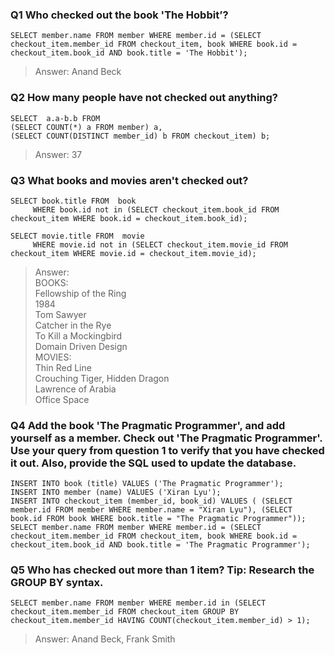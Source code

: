 ### Q1 Who checked out the book 'The Hobbit’?
```
SELECT member.name FROM member WHERE member.id = (SELECT checkout_item.member_id FROM checkout_item, book WHERE book.id = checkout_item.book_id AND book.title = 'The Hobbit');
```
> Answer: Anand Beck


### Q2 How many people have not checked out anything?
```
SELECT  a.a-b.b FROM
(SELECT COUNT(*) a FROM member) a,
(SELECT COUNT(DISTINCT member_id) b FROM checkout_item) b;
```
> Answer: 37


### Q3 What books and movies aren't checked out?
```
SELECT book.title FROM  book
     WHERE book.id not in (SELECT checkout_item.book_id FROM checkout_item WHERE book.id = checkout_item.book_id);

SELECT movie.title FROM  movie
     WHERE movie.id not in (SELECT checkout_item.movie_id FROM checkout_item WHERE movie.id = checkout_item.movie_id);
```
> Answer: <br>
> BOOKS: <br>
Fellowship of the Ring<br>
1984<br>
Tom Sawyer<br>
Catcher in the Rye<br>
To Kill a Mockingbird<br>
Domain Driven Design<br>
> MOVIES: <br>
Thin Red Line<br>
Crouching Tiger, Hidden Dragon <br>
Lawrence of Arabia<br>
Office Space<br>

### Q4 Add the book 'The Pragmatic Programmer', and add yourself as a member. Check out 'The Pragmatic Programmer'. Use your query from question 1 to verify that you have checked it out. Also, provide the SQL used to update the database.
```
INSERT INTO book (title) VALUES ('The Pragmatic Programmer');
INSERT INTO member (name) VALUES ('Xiran Lyu');
INSERT INTO checkout_item (member_id, book_id) VALUES ( (SELECT member.id FROM member WHERE member.name = "Xiran Lyu"), (SELECT book.id FROM book WHERE book.title = "The Pragmatic Programmer"));
SELECT member.name FROM member WHERE member.id = (SELECT checkout_item.member_id FROM checkout_item, book WHERE book.id = checkout_item.book_id AND book.title = 'The Pragmatic Programmer');
```

### Q5 Who has checked out more than 1 item? Tip: Research the GROUP BY syntax.
```
SELECT member.name FROM member WHERE member.id in (SELECT checkout_item.member_id FROM checkout_item GROUP BY checkout_item.member_id HAVING COUNT(checkout_item.member_id) > 1);
```
> Answer: Anand Beck, Frank Smith
